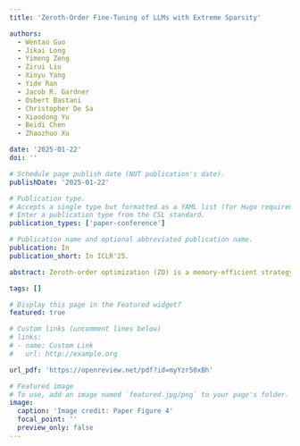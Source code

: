 ```yaml
---
title: 'Zeroth-Order Fine-Tuning of LLMs with Extreme Sparsity'

authors:
  - Wentao Guo
  - Jikai Long
  - Yimeng Zeng
  - Zirui Liu
  - Xinyu Yang
  - Yide Ran
  - Jacob R. Gardner
  - Osbert Bastani
  - Christopher De Sa
  - Xiaodong Yu
  - Beidi Chen
  - Zhaozhuo Xu

date: '2025-01-22'
doi: ''

# Schedule page publish date (NOT publication's date).
publishDate: '2025-01-22'

# Publication type.
# Accepts a single type but formatted as a YAML list (for Hugo requirements).
# Enter a publication type from the CSL standard.
publication_types: ['paper-conference']

# Publication name and optional abbreviated publication name.
publication: In 
publication_short: In ICLR'25.

abstract: Zeroth-order optimization (ZO) is a memory-efficient strategy for fine-tuning Large Language Models using only forward passes. However, applying ZO fine-tuning in memory-constrained settings such as mobile phones and laptops remains challenging since these settings often involve weight quantization, while ZO requires full-precision perturbation and update. In this study, we address this limitation by combining static sparse ZO fine-tuning with quantization. Our approach transfers a small, static subset (0.1%) of "sensitive" parameters from pre-training to downstream tasks, focusing fine-tuning on this sparse set of parameters. The remaining untuned parameters are quantized, reducing memory demands. Our proposed workflow enables efficient ZO fine-tuning of an Llama2-7B model on a GPU device with less than 8GiB of memory while outperforming full model ZO fine-tuning performance and in-context learning.

tags: []

# Display this page in the Featured widget?
featured: true

# Custom links (uncomment lines below)
# links:
# - name: Custom Link
#   url: http://example.org

url_pdf: 'https://openreview.net/pdf?id=myYzr50xBh'

# Featured image
# To use, add an image named `featured.jpg/png` to your page's folder.
image:
  caption: 'Image credit: Paper Figure 4'
  focal_point: ''
  preview_only: false
---
```

